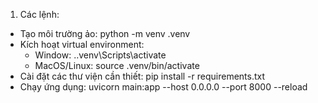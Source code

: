 1. Các lệnh:
  + Tạo môi trường ảo: python -m venv .venv
  + Kích hoạt virtual environment:
    + Window: .\.venv\Scripts\activate
    + MacOS/Linux: source .venv/bin/activate
  + Cài đặt các thư viện cần thiết: pip install -r requirements.txt
  + Chạy ứng dụng: uvicorn main:app --host 0.0.0.0 --port 8000 --reload